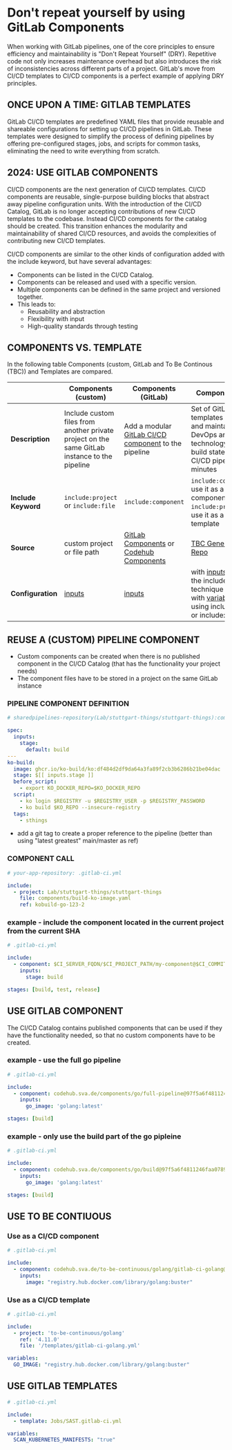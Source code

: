 # Don't repeat yourself by using GitLab Components

When working with GitLab pipelines, one of the core principles to ensure efficiency and maintainability is "Don't Repeat Yourself" (DRY). Repetitive code not only increases maintenance overhead but also introduces the risk of inconsistencies across different parts of a project. GitLab's move from CI/CD templates to CI/CD components is a perfect example of applying DRY principles.

## ONCE UPON A TIME: GITLAB TEMPLATES
GitLab CI/CD templates are predefined YAML files that provide reusable and shareable configurations for setting up CI/CD pipelines in GitLab. These templates were designed to simplify the process of defining pipelines by offering pre-configured stages, jobs, and scripts for common tasks, eliminating the need to write everything from scratch.

## 2024: USE GITLAB COMPONENTS
CI/CD components are the next generation of CI/CD templates. CI/CD components are reusable, single-purpose building blocks that abstract away pipeline configuration units. With the introduction of the CI/CD Catalog, GitLab is no longer accepting contributions of new CI/CD templates to the codebase. Instead CI/CD components for the catalog should be created. This transition enhances the modularity and maintainability of shared CI/CD resources, and avoids the complexities of contributing new CI/CD templates. 

CI/CD components are similar to the other kinds of configuration added with the include keyword, but have several advantages:
* Components can be listed in the CI/CD Catalog.
* Components can be released and used with a specific version.
* Multiple components can be defined in the same project and versioned together.
* This leads to:
  * Reusability and abstraction
  * Flexibility with input
  * High-quality standards through testing

## COMPONENTS VS. TEMPLATE

In the following table Components (custom, GitLab and To Be Continous (TBC)) and Templates are compared.

|     | Components (custom)         | Components (GitLab) | Components (TBC)          | Templates |
| --- | -------------------------- | ------------------ | ------------ | -------- |
| **Description**     | Include custom files from another private project on the same GitLab instance to the pipeline| Add a modular [GitLab CI/CD component](https://docs.gitlab.com/ee/ci/components/index.html) to the pipeline | Set of GitLab CI templates developed and maintained by DevOps and technology experts to build state-of-the-art CI/CD pipelines in minutes | Predefined YAML files that provide reusable and shareable configurations for setting up CI/CD pipelines|
| **Include Keyword** | ```include:project``` or ```include:file``` | ```include:component``` | ```include:component``` to use it as a CI/CD component; ```include:project``` to use it as a regular template | ```include:template``` |
| **Source**          | custom project or file path | [GitLab Components](https://gitlab.com/components) or [Codehub Components](https://codehub.sva.de/components/) | [TBC Generator](https://to-be-continuous.gitlab.io/kicker/) or [TBC Repo](https://codehub.sva.de/to-be-continuous) | [CI-Templates](https://gitlab.com/gitlab-org/gitlab/-/tree/master/lib/gitlab/ci/templates) |
| **Configuration**   | [inputs](https://docs.gitlab.com/ee/ci/components/index.html#use-a-component) | [inputs](https://docs.gitlab.com/ee/ci/components/index.html#use-a-component) | with [inputs](https://docs.gitlab.com/ee/ci/components/index.html#use-a-component) if using the include:component technique or with [variables](https://docs.gitlab.com/ee/ci/variables/) if using include:project or include:remote | [variables](https://docs.gitlab.com/ee/ci/variables/)                                                                                                                                                                                                                                    |


## REUSE A (CUSTOM) PIPELINE COMPONENT

* Custom components can be created when there is no published component in the CI/CD Catalog (that has the functionality your project needs)
* The component files have to be stored in a project on the same GitLab instance

### PIPELINE COMPONENT DEFINITION 

```yaml
# sharedpipelines-repository(Lab/stuttgart-things/stuttgart-things):components/build-ko-image.yaml

spec:
  inputs:
    stage:
      default: build
---
ko-build:
  image: ghcr.io/ko-build/ko:df484d2df9da64a3fa89f2cb3b6286b21be04dac
  stage: $[[ inputs.stage ]]
  before_script:
    - export KO_DOCKER_REPO=$KO_DOCKER_REPO
  script:
    - ko login $REGISTRY -u $REGISTRY_USER -p $REGISTRY_PASSWORD
    - ko build $KO_REPO --insecure-registry
  tags:
    - sthings
```

* add a git tag to create a proper reference to the pipeline (better than using "latest greatest" main/master as ref)

### COMPONENT CALL

```yaml
# your-app-repository: .gitlab-ci.yml

include:
  - project: Lab/stuttgart-things/stuttgart-things
    file: components/build-ko-image.yaml
    ref: kobuild-go-123-2
```


### example - include the component located in the current project from the current SHA

```yaml
# .gitlab-ci.yml

include:
  - component: $CI_SERVER_FQDN/$CI_PROJECT_PATH/my-component@$CI_COMMIT_SHA
    inputs:
      stage: build

stages: [build, test, release]
```


## USE GITLAB COMPONENT

The CI/CD Catalog contains published components that can be used if they have the functionality needed, so that no custom components have to be created.


### example - use the full go pipeline
```yaml
# .gitlab-ci.yml

include:
  - component: codehub.sva.de/components/go/full-pipeline@97f5a6f4811246faa07892e75a17c4c9f7f9c2e3
    inputs:
      go_image: 'golang:latest'

stages: [build]
```

### example - only use the build part of the go pipleine
```yaml
# .gitlab-ci.yml

include:
  - component: codehub.sva.de/components/go/build@97f5a6f4811246faa07892e75a17c4c9f7f9c2e3
    inputs:
      go_image: 'golang:latest'

stages: [build]
```

## USE TO BE CONTIUOUS 

### Use as a CI/CD component

```yaml
# .gitlab-ci.yml

include:
  - component: codehub.sva.de/to-be-continuous/golang/gitlab-ci-golang@4.11.0
    inputs:
      image: "registry.hub.docker.com/library/golang:buster"
```

### Use as a CI/CD template

```yaml
# .gitlab-ci.yml

include:
  - project: 'to-be-continuous/golang'
    ref: '4.11.0'
    file: '/templates/gitlab-ci-golang.yml'

variables:
  GO_IMAGE: "registry.hub.docker.com/library/golang:buster"

```


## USE GITLAB TEMPLATES

```yaml
# .gitlab-ci.yml

include:
  - template: Jobs/SAST.gitlab-ci.yml

variables:
  SCAN_KUBERNETES_MANIFESTS: "true"

```



